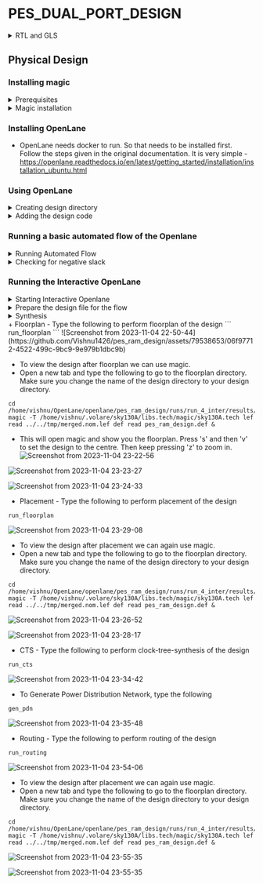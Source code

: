 # PES_DUAL_PORT_DESIGN
<details>
<summary>RTL and GLS</summary>
  
+ Design Module
```
// Dual Port RAM module design

module pes_ram_design(
  input [7:0] data_a, data_b, //input data
  input [5:0] addr_a, addr_b, //Port A and Port B address
  input we_a, we_b, //write enable for Port A and Port B
  input clk, //clk
  output reg [7:0] q_a, q_b //output data at Port A and Port B
);
  
  reg [7:0] ram [63:0]; //8*64 bit ram

 
  always @ (posedge clk)
    begin
      if(we_a)
        ram[addr_a] <= data_a;
      else
        q_a <= ram[addr_a]; 
    end
  
  always @ (posedge clk)
    begin
      if(we_b)
        ram[addr_b] <= data_b;
      else
        q_b <= ram[addr_b]; 
    end
  
endmodule
```

+ Testbench 
```
// Dual Port RAM testbench

module dual_port_ram_tb;
  reg [7:0] data_a, data_b; //input data
  reg [5:0] addr_a, addr_b; //Port A and Port B address
  reg we_a, we_b; //write enable for Port A and Port B
  reg clk; //clk
  wire [7:0] q_a, q_b; //output data at Port A and Port B
  
  pes_ram_design dpr1(
    .data_a(data_a),
    .data_b(data_b),
    .addr_a(addr_a),
    .addr_b(addr_b),
    .we_a(we_a),
    .we_b(we_b),
    .clk(clk),
    .q_a(q_a),
    .q_b(q_b)
  );
  
  initial
    begin
      $dumpfile("dump.vcd");
      $dumpvars(1, dual_port_ram_tb);       
      
      clk=1'b1;
      forever #5 clk = ~clk;
    end
  
  initial
    begin
      data_a = 8'h33;
      addr_a = 6'h01;
      
      data_b = 8'h44;
      addr_b = 6'h02;
      
      we_a = 1'b1;
      we_b = 1'b1;
      
      #10;
      
      data_a = 8'h55;
      addr_a = 6'h03;
      
      addr_b = 6'h01;
      
      we_b = 1'b0;
      
      #10;          
            
      addr_a = 6'h02;
      
      addr_b = 6'h03;
      
      we_a = 1'b0;
      
      #10;
      
      addr_a = 6'h01;
      
      data_b = 8'h77;
      addr_b = 6'h02;
      
      we_b = 1'b1;
      
      #10;
    end
  
  initial	
    #40 $stop;
  
endmodule
```

## RTL Simulation
+ To simulate the HDL code before synthesis enter the following command
```
iverilog dual_port_design.v dual_port_tb.v
```
+ To generate the .vcd file type the following command
```
./a.out
```
+ To view the simulation waveform type the following command
```
gtkwave dump.vcd
```

![image](https://github.com/Vishnu1426/pes_ram_design/assets/79538653/1cd39e48-6ae6-45b8-96f7-c261f9410e8d)

+ Pre-Synthesis Waveform looks like this
![image](https://github.com/Vishnu1426/pes_ram_design/assets/79538653/3bafac69-209b-4d20-9c83-66956fb84486)


## Synthesis
+ Open yosys and read the .lib file. Then read the verilog file and synthesize the top module.
```
read_liberty -lib sky130_fd_sc_hd__tt_025C_1v80.lib
read_verilog dual_port_design.v
synth -top pes_ram_design
```

![image](https://github.com/Vishnu1426/pes_ram_design/assets/79538653/9a5b331d-217a-4d67-8b04-14d25db91b01)

![image](https://github.com/Vishnu1426/pes_ram_design/assets/79538653/0252b86b-be27-4661-9400-6a219429a0bd)

+ Perform the abc step by typing the following command
```
abc -liberty sky130_fd_sc_hd__tt_025C_1v80.lib
```
![image](https://github.com/Vishnu1426/pes_ram_design/assets/79538653/7c571612-0eda-483e-946d-8941aa8885b5)

+ To view the synthesized design type the following command
```
show
```

![image](https://github.com/Vishnu1426/pes_ram_design/assets/79538653/08685658-49dc-4bed-bf21-f3fc8a6221c8)

![image](https://github.com/Vishnu1426/pes_ram_design/assets/79538653/ef59bdcb-a54f-456b-a84d-bbc4fdcf42e2)

+ The following shows that the library files have been used.

![image](https://github.com/Vishnu1426/pes_ram_design/assets/79538653/91a2e1e6-0751-4e70-bfa8-055979667639)

## GLS
+ The following shows netlist simulation
![image](https://github.com/Vishnu1426/pes_ram_design/assets/79538653/90331fba-516a-43ae-8e27-7e882d12aed9)

The netlist simulation has some delay compared to the pre-synthesis simulation. However the final write results are the same.
![image](https://github.com/Vishnu1426/pes_ram_design/assets/79538653/a9ac330c-4e57-4f9c-ab9f-dabe51a5cd87)

</details>

## Physical Design

### Installing magic
<details>
<summary>Prerequisites</summary> 
<blockhead>
  
+ Magic requires some pre requisites:
+ M4 preprocessor
```
sudo apt-get install m4
```
+ python 3
```
sudo apt-get install python
```
+ Xlib.h
```
sudo apt-get install libx11-dev
```
+ If you wish to have the Tcl/Tk wrapper around magic (recommended) you will need to install the Tcl/Tk libraries. Version 8.5 or higher is highly recommended.
+ Tcl/Tk
```
sudo apt-get install tcl-dev tk-dev
```
+ The best graphics for Magic is the OpenGL interface ("magic -d OGL"), but since that is problematic for off-screen rendering on many systems, a good alternative is the Cairo graphics interface ("magic -d XR"). This is optional, but if you want to use it, you need the Cairo library development package:

+ Cairo
```
sudo apt-get install libcairo2-dev 
```

+ The OpenGL interface itself may need these dependencies:

+ OpenGL
```
sudo apt-get install mesa-common-dev libglu1-mesa-dev
```

+ For the non-Tcl/Tk version only: The readline source makes reference to the `tputs` function which is provided by the ncurses library. Although the ncurses library is installed in Ubuntu, the include files to build against it are not, so the development version is required.

+ ncurses
```
sudo apt-get install libncurses-dev 
```
</blockhead>
</details>

<details>
<summary>Magic installation</summary>
<blockhead>
  
+ Next part is to clone from the magic repository. Magic requires writing into hidden folders which may sometimes require using root privileges. Therefore, before cloning the magic type the following:
```
sudo su
```
+ Now type in
```
git clone git://opencircuitdesign.com/magic
./configure
make
make install
```
</blockhead>  
</details>

### Installing OpenLane
+ OpenLane needs docker to run. So that needs to be installed first. Follow the steps given in the original documentation. It is very simple - https://openlane.readthedocs.io/en/latest/getting_started/installation/installation_ubuntu.html

### Using OpenLane
<details>
<summary>Creating design directory</summary>
<blockhead>
  
+ Create your design folder through openlane. Change the <my_design_name> to the your verilog design name.
```
cd
cd OpenLane
make mount
./flow.tcl -design <my_design_name> -init_design_config
```
![Screenshot from 2023-11-04 22-07-32](https://github.com/Vishnu1426/pes_ram_design/assets/79538653/4987c776-9abb-4d39-8ebf-d7650fd765ee)

+ A folder will be created in the openlane directory.
</blockhead>
</details>

<details>
<summary>Adding the design code</summary>
<blockhead>
  
+ Now we need to make our design code available in the source part which is the 'src' folder in our design file. This folder is not available initially. It needs to be created. So type the following in a new tab:
```
cd ~/OpenLane/openlane/<my_design_name>
mkdir src
cd src
gedit <design>.v
```
![Screenshot from 2023-11-04 22-05-23](https://github.com/Vishnu1426/pes_ram_design/assets/79538653/20043bb0-64a5-4156-b941-e1b57a2ccb6a)

+ After opening the '.v' file, paste your design code in this. This will be used as your design file.
+ There will be a config.json file in your design directory. It will look like this after you add the path to the verilog design file for the field VERILOG_FILES like below:
```
dir::src/<design>.v
```
![Screenshot from 2023-11-04 22-34-44](https://github.com/Vishnu1426/pes_ram_design/assets/79538653/51719195-f351-4c35-bfa5-2521e313ec37)
</blockhead>
</details>

### Running a basic automated flow of the Openlane

<details>
<summary>Running Automated Flow</summary>
<blockhead>
  
+ Type the following to start the automated openlane flow in the tab where openlane container was opened using docker
```
./flow.tcl -design openlane/<design_folder_name> -tag <name_for_a_specific_run>
```
![Screenshot from 2023-11-04 22-33-14](https://github.com/Vishnu1426/pes_ram_design/assets/79538653/418614c6-ddd2-42fc-9966-647e524fecd7)

+ Make sure you change the 'pes_ram_design' to your design file name before executing the command. Also make sure you change the name of the openlane run before executing the command.
</blockhead>
</details>

<details>
<summary>Checking for negative slack</summary>
<blockhead>
  
+ After running the automated flow, check for slack in a file called '2-syn_sta.summary' or a similar sta summary file in the following location
```
/home/vishnu/OpenLane/openlane/pes_ram_design/runs/run_3_auto/reports/synthesis
```

+ As it can be seen from the sta summary, the slack is positive and therefore no timing violations. Therefore no need to do slack correction by replacing cells.

![Screenshot from 2023-11-04 22-41-22](https://github.com/Vishnu1426/pes_ram_design/assets/79538653/aab54a4a-2fa8-4f7a-9723-85de10099221)

</details> 
</blockhead>

### Running the Interactive OpenLane

<details>
<summary>Starting Interactive Openlane</summary>
<blockhead>

+ To start the OpenLane in interactive mode
```
./flow.tcl -interactive
```
</blockhead>
</details>

<details>
<summary>Prepare the design file for the flow</summary>
<blockhead>
  
+ Type the following command to prepare design code for the flow.
```
prep -design openlane/<design_folder_name> -tag <name_for_a_specific_run>
```
![Screenshot from 2023-11-04 22-44-42](https://github.com/Vishnu1426/pes_ram_design/assets/79538653/0dc00922-db84-4043-b2c5-cc54e61c3b01)

</blockhead>
</details>

<details>
<summary>Synthesis</summary>
<blockhead>
  
+ Type the following to perform synthesis of the design
```
run_synthesis
```
![Screenshot from 2023-11-04 22-45-41](https://github.com/Vishnu1426/pes_ram_design/assets/79538653/8448f2ee-28d4-4de5-8236-7c390865bb5e)

+ To check for slack violations, check the end of a file called '2-sta.log' or a similar 'sta.log' in the followng location
```
/home/vishnu/OpenLane/openlane/pes_ram_design/runs/run_4_inter/logs/synthesis
```

+ As it can be seen from the sta log, slack is positive and therefore there are not timing violations
![Screenshot from 2023-11-04 22-48-31](https://github.com/Vishnu1426/pes_ram_design/assets/79538653/5c2da2f6-431d-4458-bc71-df23089f2c47)

</blockhead>
</details>
+ Floorplan - Type the following to perform floorplan of the design
```
run_floorplan
```
![Screenshot from 2023-11-04 22-50-44](https://github.com/Vishnu1426/pes_ram_design/assets/79538653/06f97712-4522-499c-9bc9-9e979b1dbc9b)

+ To view the design after floorplan we can use magic.
+ Open a new tab and type the following to go to the floorplan directory. Make sure you change the name of the design directory to your design directory.
```
cd /home/vishnu/OpenLane/openlane/pes_ram_design/runs/run_4_inter/results/floorplan
magic -T /home/vishnu/.volare/sky130A/libs.tech/magic/sky130A.tech lef read ../../tmp/merged.nom.lef def read pes_ram_design.def &
```
+ This will open magic and show you the floorplan. Press 's' and then 'v' to set the design to the centre. Then keep pressing 'z' to zoom in.
![Screenshot from 2023-11-04 23-22-56](https://github.com/Vishnu1426/pes_ram_design/assets/79538653/0ae2c811-4be7-412d-838c-e6c0e5ed9332)

![Screenshot from 2023-11-04 23-23-27](https://github.com/Vishnu1426/pes_ram_design/assets/79538653/34f6085e-185a-40a2-8e8f-0b497266a8d4)

![Screenshot from 2023-11-04 23-24-33](https://github.com/Vishnu1426/pes_ram_design/assets/79538653/470d44f9-a48b-428d-9b4e-8ad01ecc8615)

+ Placement - Type the following to perform placement of the design
```
run_floorplan
```
![Screenshot from 2023-11-04 23-29-08](https://github.com/Vishnu1426/pes_ram_design/assets/79538653/cfc11cb5-b7cb-4882-8820-d9e5bae4e4c2)

+ To view the design after placement we can again use magic.
+ Open a new tab and type the following to go to the floorplan directory. Make sure you change the name of the design directory to your design directory.
```
cd /home/vishnu/OpenLane/openlane/pes_ram_design/runs/run_4_inter/results/placement
magic -T /home/vishnu/.volare/sky130A/libs.tech/magic/sky130A.tech lef read ../../tmp/merged.nom.lef def read pes_ram_design.def &
```
![Screenshot from 2023-11-04 23-26-52](https://github.com/Vishnu1426/pes_ram_design/assets/79538653/72c3711b-ebe4-4d96-acc7-74c599b54e32)

![Screenshot from 2023-11-04 23-28-17](https://github.com/Vishnu1426/pes_ram_design/assets/79538653/fef5e3c6-d53a-4ac6-8d1c-c1806616e6fc)

+ CTS - Type the following to perform clock-tree-synthesis of the design
```
run_cts
```
![Screenshot from 2023-11-04 23-34-42](https://github.com/Vishnu1426/pes_ram_design/assets/79538653/0f2a430b-e0c8-47f4-9434-f10cc6f196aa)

+ To Generate Power Distribution Network, type the following
```
gen_pdn
```
![Screenshot from 2023-11-04 23-35-48](https://github.com/Vishnu1426/pes_ram_design/assets/79538653/897caaa7-9104-460e-9eee-9652bfe282d3)

+ Routing - Type the following to perform routing of the design
```
run_routing
```
![Screenshot from 2023-11-04 23-54-06](https://github.com/Vishnu1426/pes_ram_design/assets/79538653/8b79af8f-f658-4ea6-90bb-cef6a5506a89)

+ To view the design after placement we can again use magic.
+ Open a new tab and type the following to go to the floorplan directory. Make sure you change the name of the design directory to your design directory.
```
cd /home/vishnu/OpenLane/openlane/pes_ram_design/runs/run_4_inter/results/routing
magic -T /home/vishnu/.volare/sky130A/libs.tech/magic/sky130A.tech lef read ../../tmp/merged.nom.lef def read pes_ram_design.def &
```
![Screenshot from 2023-11-04 23-55-35](https://github.com/Vishnu1426/pes_ram_design/assets/79538653/6e07f62b-ac06-4958-96e7-6d39c2011f38)

![Screenshot from 2023-11-04 23-55-35](https://github.com/Vishnu1426/pes_ram_design/assets/79538653/859fc18e-f684-47da-aae3-ac6e78b0c654)

